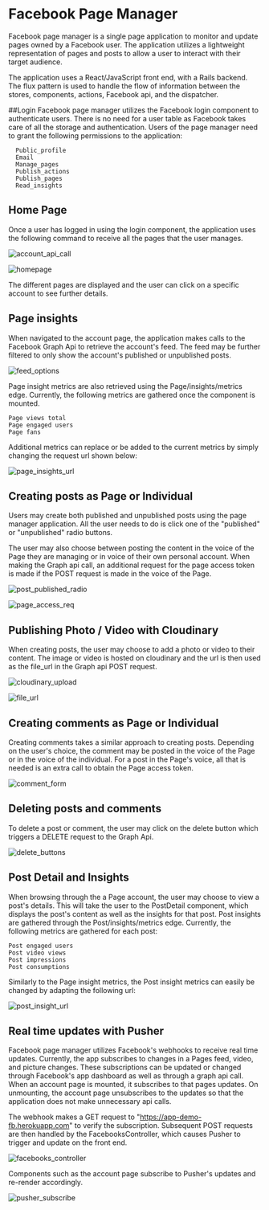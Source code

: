 # Facebook Page Manager
Facebook page manager is a single page application to monitor and update pages owned by a Facebook user.  The application utilizes a lightweight representation of pages and posts to allow a user to interact with their target audience.  

The application uses a React/JavaScript front end, with a Rails backend.  The flux pattern is used to handle the flow of information between the stores, components, actions, Facebook api, and the dispatcher.

##Login
Facebook page manager utilizes the Facebook login component to authenticate users. There is no need for a user table as Facebook takes care of all the storage and authentication.  Users of the page manager need to grant the following permissions to the application:

```
  Public_profile
  Email
  Manage_pages
  Publish_actions
  Publish_pages
  Read_insights
```

## Home Page
Once a user has logged in using the login component, the application uses the following command to receive all the pages that the user manages.

![account_api_call](https://github.com/jordvnkm/FBAppDemo/blob/master/docs/account_api_call.png)

![homepage](https://github.com/jordvnkm/FBAppDemo/blob/master/docs/homepage.png)

The different pages are displayed and the user can click on a specific account to see further details.


## Page insights
When navigated to the account page, the application makes calls to the Facebook Graph Api to retrieve the account's feed.  The feed may be further filtered to only show the account's published or unpublished posts.

![feed_options](https://github.com/jordvnkm/FBAppDemo/blob/master/docs/feed_options.png)

Page insight metrics are also retrieved using the Page/insights/metrics edge.  Currently, the following metrics are gathered once the component is mounted.  

```
Page views total
Page engaged users
Page fans
```

Additional metrics can replace or be added to the current metrics by simply changing the request url shown below:

![page_insights_url](https://github.com/jordvnkm/FBAppDemo/blob/master/docs/page_insights_url.png)



## Creating posts as Page or Individual
Users may create both published and unpublished posts using the page manager application.  All the user needs to do is click one of the "published" or "unpublished" radio buttons.  

The user may also choose between posting the content in the voice of the Page they are managing or in voice of their own personal account.  When making the Graph api call, an additional request for the page access token is made if the POST request is made in the voice of the Page.

![post_published_radio](https://github.com/jordvnkm/FBAppDemo/blob/master/docs/post_published_radio.png)

![page_access_req](https://github.com/jordvnkm/FBAppDemo/blob/master/docs/page_access_req.png)


## Publishing Photo / Video with Cloudinary
When creating posts, the user may choose to add a photo or video to their content.  The image or video is hosted on cloudinary and the url is then used as the file_url in the Graph api POST request.

![cloudinary_upload](https://github.com/jordvnkm/FBAppDemo/blob/master/docs/cloudinary_upload.png)

![file_url](https://github.com/jordvnkm/FBAppDemo/blob/master/docs/file_url_upload.png)

## Creating comments as Page or Individual
Creating comments takes a similar approach to creating posts.  Depending on the user's choice, the comment may be posted in the voice of the Page or in the voice of the individual.  For a post in the Page's voice, all that is needed is an extra call to obtain the Page access token.

![comment_form](https://github.com/jordvnkm/FBAppDemo/blob/master/docs/comment_form.png)


## Deleting posts and comments
To delete a post or comment, the user may click on the delete button which triggers a DELETE request to the Graph Api.

![delete_buttons](https://github.com/jordvnkm/FBAppDemo/blob/master/docs/delete_buttons.png)


## Post Detail and Insights
When browsing through the a Page account, the user may choose to view a post's details.  This will take the user to the PostDetail component, which displays the post's content as well as the insights for that post. Post insights are gathered through the Post/insights/metrics edge. Currently, the following metrics are gathered for each post:

```
Post engaged users
Post video views
Post impressions
Post consumptions
```

Similarly to the Page insight metrics, the Post insight metrics can easily be changed by adapting the following url:

![post_insight_url](https://github.com/jordvnkm/FBAppDemo/blob/master/docs/post_insight_url.png)


## Real time updates with Pusher
Facebook page manager utilizes Facebook's webhooks to receive real time updates.  Currently, the app subscribes to changes in a Pages feed, video, and picture changes.  These subscriptions can be updated or changed through Facebook's app dashboard as well as through a graph api call.  When an account page is mounted, it subscribes to that pages updates.  On unmounting, the account page unsubscribes to the updates so that the application does not make unnecessary api calls.

The webhook makes a GET request to "https://app-demo-fb.herokuapp.com" to verify the subscription.  Subsequent POST requests are then handled by the FacebooksController, which causes Pusher to trigger and update on the front end.

![facebooks_controller](https://github.com/jordvnkm/FBAppDemo/blob/master/docs/facebooks_controller.png)


Components such as the account page subscribe to Pusher's updates and re-render accordingly.

![pusher_subscribe](https://github.com/jordvnkm/FBAppDemo/blob/master/docs/pusher_subscribe.png)

